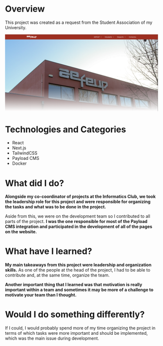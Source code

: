 # Overview

This project was created as a request from the Student Association of my University.

![website-ae](../../assets/aefeup.png)

# Technologies and Categories

- React
- Next.js
- TailwindCSS
- Payload CMS
- Docker

# What did I do?

**Alongside my co-coordinator of projects at the Informatics Club, we took the leadership role for this project and were responsible for organizing the tasks and what was to be done in the project.**

Aside from this, we were on the development team so I contributed to all parts of the project. **I was the one responsible for most of the Payload CMS integration and participated in the development of all of the pages on the website.**

# What have I learned?

**My main takeaways from this project were leadership and organization skills.** As one of the people at the head of the project, I had to be able to contribute and, at the same time, organize the team.

**Another important thing that I learned was that motivation is really important within a team and sometimes it may be more of a challenge to motivate your team than I thought.**

# Would I do something differently?

If I could, I would probably spend more of my time organizing the project in terms of which tasks were more important and should be implemented, which was the main issue during development.